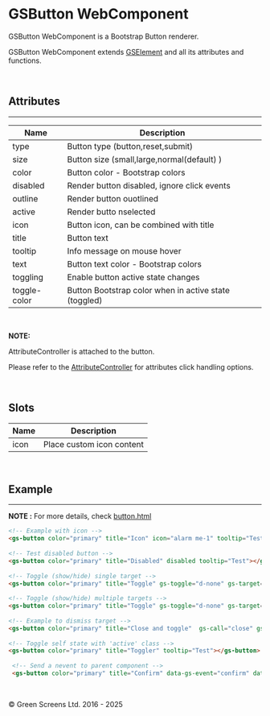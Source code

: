 # GSButton WebComponent
 
GSButton WebComponent is a Bootstrap Button renderer.
 
GSButton WebComponent extends [GSElement](../base/GSElement.md) and all its attributes and functions.
 
<br>
 
## Attributes
---
 
| Name               | Description                                                   |
|--------------------|---------------------------------------------------------------|
| type               | Button type (button,reset,submit)                             |
| size               | Button size (small,large,normal(default) )                    |
| color              | Button color - Bootstrap colors                               |
| disabled           | Render button disabled, ignore click events                   |
| outline            | Render button ouotlined                                       |
| active             | Render butto nselected                                        |
| icon               | Button icon, can be combined with title                       |
| title              | Button text                                                   |
| tooltip            | Info message on mouse hover                                   |
| text               | Button text color - Bootstrap colors                          |
| toggling           | Enable button active state changes                            |
| toggle-color       | Button Bootstrap color when in active state (toggled)         |
 
 

<br>
 
**NOTE:**

AttributeController is attached to the button. 
 
Please refer to the [AttributeController](../controllers/AttributeController.md) for attributes click handling options.
 
<br>
 
 
## Slots
| Name               | Description                                              |
|--------------------|----------------------------------------------------------|
| icon               | Place custom icon content                                |

<br>

## Example
---

**NOTE :** 
For more details, check [button.html](../../demos/button.html)
 
```html
<!-- Example with icon -->
<gs-button color="primary" title="Icon" icon="alarm me-1" tooltip="Test"></gs-button>
 
<!-- Test disabled button -->
<gs-button color="primary" title="Disabled" disabled tooltip="Test"></gs-button>
 
<!-- Toggle (show/hide) single target -->
<gs-button color="primary" title="Toggle" gs-toggle="d-none" gs-target="#b1" tooltip="test"></gs-button>
 
<!-- Toggle (show/hide) multiple targets -->
<gs-button color="primary" title="Toggle" gs-toggle="d-none" gs-target="#b1,#b2" tooltip="Test"></gs-button>
 
<!-- Example to dismiss target -->
<gs-button color="primary" title="Close and toggle"  gs-call="close" gs-target="#b1,#b2" tooltip="Test"></gs-button>
 
<!-- Toggle self state with 'active' class -->
<gs-button color="primary" title="Toggler" tooltip="Test"></gs-button>
 
 <!-- Send a nevent to parent component -->
 <gs-button color="primary" title="Confirm" data-gs-event="confirm" data-gs-bubbles="true" data-gs-composed="true"></gs-button>
```

<br>

&copy; Green Screens Ltd. 2016 - 2025
